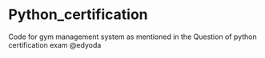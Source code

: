 # Python_certification
Code for gym management system as mentioned in the Question of python certification exam @edyoda 
